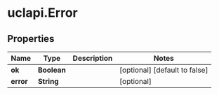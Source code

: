 # uclapi.Error

## Properties

Name | Type | Description | Notes
------------ | ------------- | ------------- | -------------
**ok** | **Boolean** |  | [optional] [default to false]
**error** | **String** |  | [optional] 


